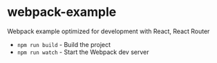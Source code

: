 # webpack-example
Webpack example optimized for development with React, React Router

* `npm run build` - Build the project
* `npm run watch` - Start the Webpack dev server
